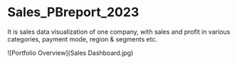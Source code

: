 # Sales_PBreport_2023
It is sales data visualization of one company, with sales and profit in various categories, payment mode, region &amp; segments etc.

![Portfolio Overview](Sales Dashboard.jpg)
